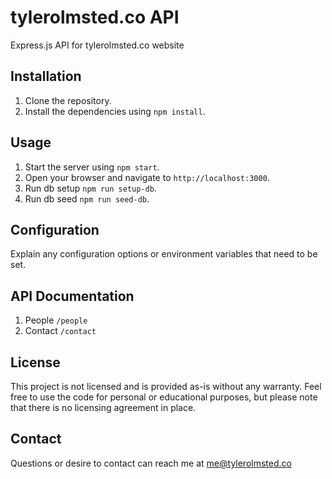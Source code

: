 # tylerolmsted.co API

Express.js API for tylerolmsted.co website

## Installation

1. Clone the repository.
2. Install the dependencies using `npm install`.

## Usage

1. Start the server using `npm start`.
2. Open your browser and navigate to `http://localhost:3000`.
3. Run db setup `npm run setup-db`.
4. Run db seed `npm run seed-db`.

## Configuration

Explain any configuration options or environment variables that need to be set.

## API Documentation

1. People `/people`
2. Contact `/contact`


## License

This project is not licensed and is provided as-is without any warranty. Feel free to use the code for personal or educational purposes, but please note that there is no licensing agreement in place.

## Contact

Questions or desire to contact can reach me at me@tylerolmsted.co
